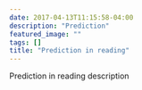 ```yaml
---
date: 2017-04-13T11:15:58-04:00
description: "Prediction"
featured_image: ""
tags: []
title: "Prediction in reading"
---
```

Prediction in reading description